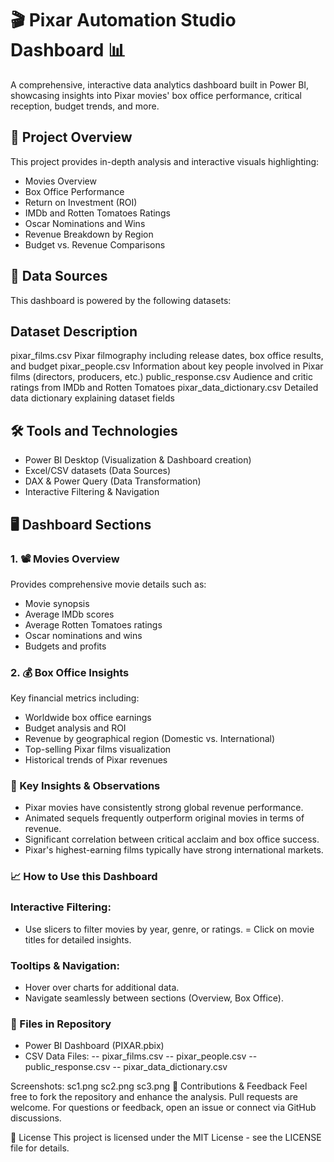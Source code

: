# 🎬 Pixar Automation Studio Dashboard 📊

A comprehensive, interactive data analytics dashboard built in Power BI, showcasing insights into Pixar movies' box office performance, critical reception, budget trends, and more.

## 🚩 Project Overview
This project provides in-depth analysis and interactive visuals highlighting:

- Movies Overview
- Box Office Performance
- Return on Investment (ROI)
- IMDb and Rotten Tomatoes Ratings
- Oscar Nominations and Wins
- Revenue Breakdown by Region
- Budget vs. Revenue Comparisons

## 📂 Data Sources
This dashboard is powered by the following datasets:

## Dataset	Description
pixar_films.csv	Pixar filmography including release dates, box office results, and budget
pixar_people.csv	Information about key people involved in Pixar films (directors, producers, etc.)
public_response.csv	Audience and critic ratings from IMDb and Rotten Tomatoes
pixar_data_dictionary.csv	Detailed data dictionary explaining dataset fields

## 🛠️ Tools and Technologies
- Power BI Desktop (Visualization & Dashboard creation)
- Excel/CSV datasets (Data Sources)
- DAX & Power Query (Data Transformation)
- Interactive Filtering & Navigation

## 🖥️ Dashboard Sections
### 1. 📽️ Movies Overview
Provides comprehensive movie details such as:

- Movie synopsis
- Average IMDb scores
- Average Rotten Tomatoes ratings
- Oscar nominations and wins
- Budgets and profits

### 2. 💰 Box Office Insights
Key financial metrics including:

- Worldwide box office earnings
- Budget analysis and ROI
- Revenue by geographical region (Domestic vs. International)
- Top-selling Pixar films visualization
- Historical trends of Pixar revenues

### 🚀 Key Insights & Observations
- Pixar movies have consistently strong global revenue performance.
- Animated sequels frequently outperform original movies in terms of revenue.
- Significant correlation between critical acclaim and box office success.
- Pixar's highest-earning films typically have strong international markets.
### 📈 How to Use this Dashboard
### Interactive Filtering:

- Use slicers to filter movies by year, genre, or ratings.
= Click on movie titles for detailed insights.

###  Tooltips & Navigation:

- Hover over charts for additional data.
- Navigate seamlessly between sections (Overview, Box Office).

### 🔖 Files in Repository
- Power BI Dashboard (PIXAR.pbix)
- CSV Data Files:
-- pixar_films.csv
-- pixar_people.csv
-- public_response.csv
-- pixar_data_dictionary.csv

Screenshots:
sc1.png
sc2.png
sc3.png
🤝 Contributions & Feedback
Feel free to fork the repository and enhance the analysis. Pull requests are welcome. For questions or feedback, open an issue or connect via GitHub discussions.

📜 License
This project is licensed under the MIT License - see the LICENSE file for details.
